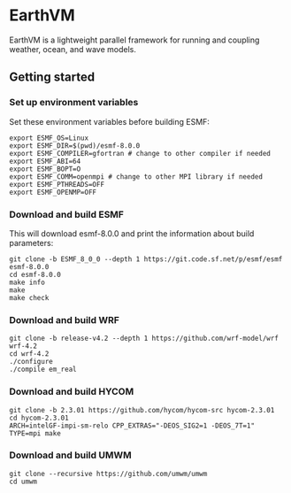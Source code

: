 # EarthVM

EarthVM is a lightweight parallel framework for running and coupling weather, ocean, and wave models.

## Getting started

### Set up environment variables

Set these environment variables before building ESMF:

```
export ESMF_OS=Linux
export ESMF_DIR=$(pwd)/esmf-8.0.0
export ESMF_COMPILER=gfortran # change to other compiler if needed
export ESMF_ABI=64
export ESMF_BOPT=O
export ESMF_COMM=openmpi # change to other MPI library if needed
export ESMF_PTHREADS=OFF
export ESMF_OPENMP=OFF
```

### Download and build ESMF

This will download esmf-8.0.0 and print the information about build parameters:

```
git clone -b ESMF_8_0_0 --depth 1 https://git.code.sf.net/p/esmf/esmf esmf-8.0.0
cd esmf-8.0.0
make info 
make
make check
```

### Download and build WRF

```
git clone -b release-v4.2 --depth 1 https://github.com/wrf-model/wrf wrf-4.2
cd wrf-4.2
./configure
./compile em_real
```

### Download and build HYCOM

```
git clone -b 2.3.01 https://github.com/hycom/hycom-src hycom-2.3.01
cd hycom-2.3.01
ARCH=intelGF-impi-sm-relo CPP_EXTRAS="-DEOS_SIG2=1 -DEOS_7T=1" TYPE=mpi make
```

### Download and build UMWM

```
git clone --recursive https://github.com/umwm/umwm
cd umwm
```
